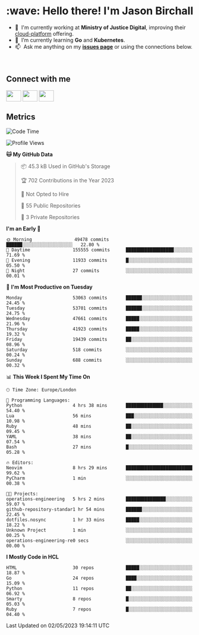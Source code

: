 <h1 align="left" id="jason-title">:wave: Hello there! I'm Jason Birchall</h1>

- :office: &nbsp;I'm currently working at **Ministry of Justice Digital**, improving their [cloud-platform](https://github.com/ministryofjustice/cloud-platform) offering.
- :seedling: &nbsp;I’m currently learning **Go** and **Kubernetes**.
- :mailbox: &nbsp;Ask me anything on my **[issues page]** or using the connections below.


<br>

<h2>Connect with me</h2>
<p>
<a href="https://twitter.com/jsonBirchall" target="blank"><img align="center" src="https://cdn.jsdelivr.net/npm/simple-icons@3.0.1/icons/twitter.svg" alt="" height="30" width="40" /></a>
<a href="https://keybase.io/json0" target="blank"><img align="center" src="https://cdn.jsdelivr.net/npm/simple-icons@3.0.1/icons/keybase.svg" alt="" height="30" width="40" /></a>
<a href="https://www.reddit.com/user/kakorate" target="blank"><img align="center" src="https://cdn.jsdelivr.net/npm/simple-icons@3.0.1/icons/reddit.svg" alt="" height="30" width="40" /></a>
</p>

<h2>Metrics</h2>

<!--START_SECTION:waka-->
![Code Time](http://img.shields.io/badge/Code%20Time-1%2C019%20hrs%2047%20mins-blue)

![Profile Views](http://img.shields.io/badge/Profile%20Views-0-blue)

**🐱 My GitHub Data** 

> 📦 45.3 kB Used in GitHub's Storage 
 > 
> 🏆 702 Contributions in the Year 2023
 > 
> 🚫 Not Opted to Hire
 > 
> 📜 55 Public Repositories 
 > 
> 🔑 3 Private Repositories 
 > 
**I'm an Early 🐤** 

```text
🌞 Morning                49478 commits       ██████░░░░░░░░░░░░░░░░░░░   22.80 % 
🌆 Daytime                155555 commits      ██████████████████░░░░░░░   71.69 % 
🌃 Evening                11933 commits       █░░░░░░░░░░░░░░░░░░░░░░░░   05.50 % 
🌙 Night                  27 commits          ░░░░░░░░░░░░░░░░░░░░░░░░░   00.01 % 
```
📅 **I'm Most Productive on Tuesday** 

```text
Monday                   53063 commits       ██████░░░░░░░░░░░░░░░░░░░   24.45 % 
Tuesday                  53701 commits       ██████░░░░░░░░░░░░░░░░░░░   24.75 % 
Wednesday                47661 commits       █████░░░░░░░░░░░░░░░░░░░░   21.96 % 
Thursday                 41923 commits       █████░░░░░░░░░░░░░░░░░░░░   19.32 % 
Friday                   19439 commits       ██░░░░░░░░░░░░░░░░░░░░░░░   08.96 % 
Saturday                 518 commits         ░░░░░░░░░░░░░░░░░░░░░░░░░   00.24 % 
Sunday                   688 commits         ░░░░░░░░░░░░░░░░░░░░░░░░░   00.32 % 
```


📊 **This Week I Spent My Time On** 

```text
🕑︎ Time Zone: Europe/London

💬 Programming Languages: 
Python                   4 hrs 38 mins       ██████████████░░░░░░░░░░░   54.40 % 
Lua                      56 mins             ███░░░░░░░░░░░░░░░░░░░░░░   10.98 % 
Ruby                     48 mins             ██░░░░░░░░░░░░░░░░░░░░░░░   09.45 % 
YAML                     38 mins             ██░░░░░░░░░░░░░░░░░░░░░░░   07.54 % 
Bash                     27 mins             █░░░░░░░░░░░░░░░░░░░░░░░░   05.28 % 

🔥 Editors: 
Neovim                   8 hrs 29 mins       █████████████████████████   99.62 % 
PyCharm                  1 min               ░░░░░░░░░░░░░░░░░░░░░░░░░   00.38 % 

🐱‍💻 Projects: 
operations-engineering   5 hrs 2 mins        ███████████████░░░░░░░░░░   59.07 % 
github-repository-standar1 hr 54 mins        ██████░░░░░░░░░░░░░░░░░░░   22.45 % 
dotfiles.nosync          1 hr 33 mins        █████░░░░░░░░░░░░░░░░░░░░   18.22 % 
Unknown Project          1 min               ░░░░░░░░░░░░░░░░░░░░░░░░░   00.25 % 
operations-engineering-re0 secs              ░░░░░░░░░░░░░░░░░░░░░░░░░   00.00 % 
```

**I Mostly Code in HCL** 

```text
HTML                     30 repos            █████░░░░░░░░░░░░░░░░░░░░   18.87 % 
Go                       24 repos            ████░░░░░░░░░░░░░░░░░░░░░   15.09 % 
Python                   11 repos            ██░░░░░░░░░░░░░░░░░░░░░░░   06.92 % 
Smarty                   8 repos             █░░░░░░░░░░░░░░░░░░░░░░░░   05.03 % 
Ruby                     7 repos             █░░░░░░░░░░░░░░░░░░░░░░░░   04.40 % 
```




 Last Updated on 02/05/2023 19:14:11 UTC
<!--END_SECTION:waka-->

<!-- links -->

[issues page]: https://github.com/jasonBirchall/jasonBirchall/issues "jasonBirchall/issues"
